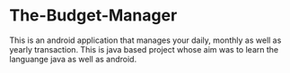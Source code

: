 # The-Budget-Manager
This is an android application that manages your daily, monthly as well as yearly transaction.
This is java based project whose aim was to learn the languange java as well as android.
